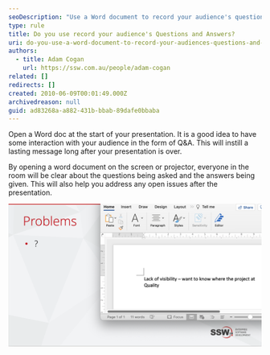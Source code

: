 ```yaml
---
seoDescription: "Use a Word document to record your audience's questions and answers during presentations."
type: rule
title: Do you use record your audience's Questions and Answers?
uri: do-you-use-a-word-document-to-record-your-audiences-questions-and-answers
authors: 
  - title: Adam Cogan
    url: https://ssw.com.au/people/adam-cogan
related: []
redirects: []
created: 2010-06-09T00:01:49.000Z
archivedreason: null
guid: ad83268a-a882-431b-bbab-89dafe0bbaba
---
```

Open a Word doc at the start of your presentation. It is a good idea to have some interaction with your audience in the form of Q&A. This will instill a lasting message long after your presentation is over.

<!--endintro-->

By opening a word document on the screen or projector, everyone in the room will be clear about the questions being asked and the answers being given. This will also help you address any open issues after the presentation.

![Figure: A nice presenting technique is to write any questions and answers from your audience (live on stage)](goodqa.png)
